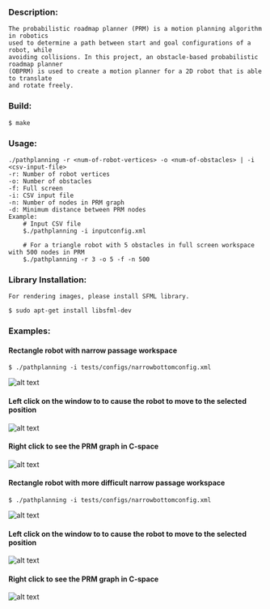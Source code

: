 ### Description:
	The probabilistic roadmap planner (PRM) is a motion planning algorithm in robotics
	used to determine a path between start and goal configurations of a robot, while
	avoiding collisions. In this project, an obstacle-based probabilistic roadmap planner
	(OBPRM) is used to create a motion planner for a 2D robot that is able to translate
	and rotate freely.

### Build:
	
	$ make

### Usage:
	./pathplanning -r <num-of-robot-vertices> -o <num-of-obstacles> | -i <csv-input-file>
	-r: Number of robot vertices
	-o: Number of obstacles
	-f: Full screen
	-i: CSV input file
	-n: Number of nodes in PRM graph
	-d: Minimum distance between PRM nodes
	Example:
		# Input CSV file
		$./pathplanning -i inputconfig.xml

		# For a triangle robot with 5 obstacles in full screen workspace with 500 nodes in PRM
		$./pathplanning -r 3 -o 5 -f -n 500

	
### Library Installation:

	For rendering images, please install SFML library.

	$ sudo apt-get install libsfml-dev

### Examples: 

#### Rectangle robot with narrow passage workspace
	$ ./pathplanning -i tests/configs/narrowbottomconfig.xml

![alt text](https://github.com/bilalnurhusien/RoboticsMotionPlanner/blob/master/images/NarrowPassage.PNG)

#### Left click on the window to to cause the robot to move to the selected position
![alt text](https://github.com/bilalnurhusien/RoboticsMotionPlanner/blob/master/images/NarrowPassagePath.PNG)

#### Right click to see the PRM graph in C-space

![alt text](https://github.com/bilalnurhusien/RoboticsMotionPlanner/blob/master/images/NarrowPassageCSpace.PNG)

#### Rectangle robot with more difficult narrow passage workspace
	$ ./pathplanning -i tests/configs/narrowbottomconfig.xml

![alt text](https://github.com/bilalnurhusien/RoboticsMotionPlanner/blob/master/images/NarrowMaze.PNG)

#### Left click on the window to to cause the robot to move to the selected position
![alt text](https://github.com/bilalnurhusien/RoboticsMotionPlanner/blob/master/images/NarrowMazePath.PNG)

#### Right click to see the PRM graph in C-space

![alt text](https://github.com/bilalnurhusien/RoboticsMotionPlanner/blob/master/images/NarrowMazeCSpace.PNG)



